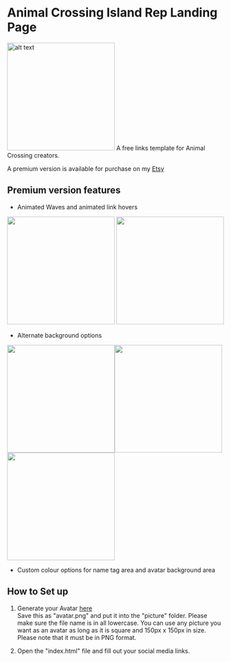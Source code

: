 # Animal Crossing Island Rep Landing Page

<img src="https://i.imgur.com/0BKeklk.png" alt="alt text" width="250px">
A free links template for Animal Crossing creators.  

A premium version is available for purchase on my [Etsy](https://www.etsy.com/ca/shop/SeafoamMartini?section_id=28841823)

## Premium version features
- Animated Waves and animated link hovers  

<img src="https://i.imgur.com/Oc7fylm.gif"  width="250px"> <img src="https://i.imgur.com/1ca9W0W.gif"  width="250px">
- Alternate background options

<img src="https://i.imgur.com/eqDOPT1.png" width="250px"><img src="https://i.imgur.com/cay8vXS.png" width="250px"><img src="https://i.imgur.com/D2SujPX.png" width="250px">
- Custom colour options for name tag area and avatar background area

## How to Set up

1. Generate your Avatar [here](https://meiker.io/play/11341/online.html)  
   Save this as "avatar.png" and put it into the "picture" folder. Please make sure the file name is in all lowercase.
   You can use any picture you want as an avatar as long as it is square and 150px x 150px in size. Please note that it must be in PNG format.

2. Open the "index.html" file and fill out your social media links.
